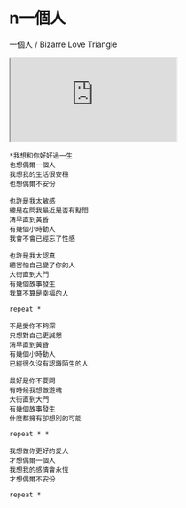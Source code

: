 # n一個人

一個人 / Bizarre Love Triangle

<div class="video-container">
  <iframe
  src="https://www.youtube.com/embed/WkeXutGKlNU"
  allowfullscreen="allowfullscreen">
  </iframe>
</div>

```
*我想和你好好過一生
也想偶爾一個人
我想我的生活很安穩
也想偶爾不安份

也許是我太敏感
總是在問我最近是否有點悶
清早直到黃昏
有幾個小時動人
我會不會已經忘了性感

也許是我太認真
總害怕自己變了你的人
大街直到大門
有幾個故事發生
我算不算是幸福的人

repeat *

不是愛你不夠深
只想對自己更誠懇
清早直到黃昏
有幾個小時動人
已經很久沒有認識陌生的人

最好是你不要問
有時候我想做遊魂
大街直到大門
有幾個故事發生
什麼都擁有卻想別的可能

repeat * *

我想做你更好的愛人
才想偶爾一個人
我想我的感情會永恆
才想偶爾不安份

repeat *
```
